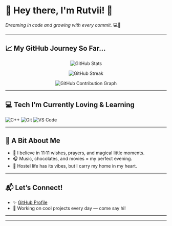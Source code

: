 # 🌸 Hey there, I'm Rutvii! 🌸  
*Dreaming in code and growing with every commit.* 💻🌱

---

## 📈 My GitHub Journey So Far...

<p align="center">
  <img src="https://github-readme-stats.vercel.app/api?username=rutvi0409&show_icons=true&theme=tokyonight&hide_border=true" alt="GitHub Stats" />
</p>

<p align="center">
  <img src="https://github-readme-streak-stats.herokuapp.com/?user=rutvi0409&theme=tokyonight&hide_border=true" alt="GitHub Streak" />
</p>

<p align="center">
  <img src="https://github-readme-activity-graph.cyclic.app/graph?username=rutvi0409&theme=tokyo-night&hide_border=true" alt="GitHub Contribution Graph"/>
</p>

---

## 💻 Tech I’m Currently Loving & Learning

![C++](https://img.shields.io/badge/C++-00599C?style=flat&logo=cplusplus&logoColor=white)
![Git](https://img.shields.io/badge/Git-F05032?style=flat&logo=git&logoColor=white)
![VS Code](https://img.shields.io/badge/VS--Code-007ACC?style=flat&logo=visual-studio-code&logoColor=white)

---

## 💖 A Bit About Me

- 🌸 I believe in 11:11 wishes, prayers, and magical little moments.
- 🎧 Music, chocolates, and movies = my perfect evening.
- 🏡 Hostel life has its vibes, but I carry my home in my heart.

---

## 📬 Let’s Connect!

- ✨ [GitHub Profile](https://github.com/rutvi0409)
- 📝 Working on cool projects every day — come say hi!

---

---


